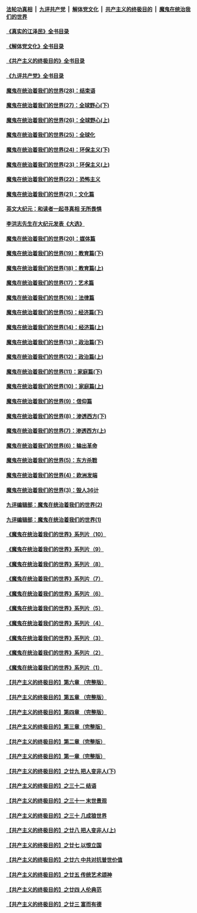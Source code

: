 ####  [法轮功真相](../../../../basic/blob/master/README.md?t=09171001) &nbsp;|&nbsp; [九评共产党](../../../../9ping.md/blob/master/README.md?t=09171001) &nbsp;|&nbsp; [解体党文化](../../../../jtdwh.md/blob/master/README.md?t=09171001)  &nbsp;|&nbsp; [共产主义的终极目的](../../../../gczydzjmd.md/blob/master/README.md?t=09171001) &nbsp;|&nbsp; [魔鬼在统治我们的世界](../../../../mgztzwmdsj.md/blob/master/README.md?t=09171001) 

#### [《真实的江泽民》全书目录](../pages/nsc422/n13721399.md?t=09171001) 

#### [《解体党文化》全书目录](../pages/nsc422/n13721157.md?t=09171001) 

#### [《共产主义的终极目的》全书目录](../pages/nsc422/n13721048.md?t=09171001) 

#### [《九评共产党》全书目录](../pages/nsc422/n13708085.md?t=09171001) 

#### [魔鬼在统治着我们的世界(28)：结束语](../pages/nsc422/n10936246.md?t=09171001) 

#### [魔鬼在统治着我们的世界(27)：全球野心(下)](../pages/nsc422/n10928319.md?t=09171001) 

#### [魔鬼在统治着我们的世界(26)：全球野心(上)](../pages/nsc422/n10900318.md?t=09171001) 

#### [魔鬼在统治着我们的世界(25)：全球化](../pages/nsc422/n10788205.md?t=09171001) 

#### [魔鬼在统治着我们的世界(24)：环保主义(下)](../pages/nsc422/n10695307.md?t=09171001) 

#### [魔鬼在统治着我们的世界(23)：环保主义(上)](../pages/nsc422/n10688613.md?t=09171001) 

#### [魔鬼在统治着我们的世界(22)：恐怖主义](../pages/nsc422/n10614727.md?t=09171001) 

#### [魔鬼在统治着我们的世界(21)：文化篇](../pages/nsc422/n10597706.md?t=09171001) 

#### [英文大纪元：和读者一起寻真相 无所畏惧](../pages/nsc422/n12542027.md?t=09171001) 

#### [李洪志先生在大纪元发表《大选》](../pages/nsc422/n12534746.md?t=09171001) 

#### [魔鬼在统治着我们的世界(20)：媒体篇](../pages/nsc422/n10586579.md?t=09171001) 

#### [魔鬼在统治着我们的世界(19)：教育篇(下)](../pages/nsc422/n10564808.md?t=09171001) 

#### [魔鬼在统治着我们的世界(18)：教育篇(上)](../pages/nsc422/n10526970.md?t=09171001) 

#### [魔鬼在统治着我们的世界(17)：艺术篇](../pages/nsc422/n10499093.md?t=09171001) 

#### [魔鬼在统治着我们的世界(16)：法律篇](../pages/nsc422/n10485969.md?t=09171001) 

#### [魔鬼在统治着我们的世界(15)：经济篇(下)](../pages/nsc422/n10469975.md?t=09171001) 

#### [魔鬼在统治着我们的世界(14)：经济篇(上)](../pages/nsc422/n10457370.md?t=09171001) 

#### [魔鬼在统治着我们的世界(13)：政治篇(下)](../pages/nsc422/n10448270.md?t=09171001) 

#### [魔鬼在统治着我们的世界(12)：政治篇(上)](../pages/nsc422/n10444576.md?t=09171001) 

#### [魔鬼在统治着我们的世界(11)：家庭篇(下)](../pages/nsc422/n10440961.md?t=09171001) 

#### [魔鬼在统治着我们的世界(10)：家庭篇(上)](../pages/nsc422/n10435448.md?t=09171001) 

#### [魔鬼在统治着我们的世界(9)：信仰篇](../pages/nsc422/n10432159.md?t=09171001) 

#### [魔鬼在统治着我们的世界(8)：渗透西方(下)](../pages/nsc422/n10429603.md?t=09171001) 

#### [魔鬼在统治着我们的世界(7)：渗透西方(上)](../pages/nsc422/n10426013.md?t=09171001) 

#### [魔鬼在统治着我们的世界(6)：输出革命](../pages/nsc422/n10421536.md?t=09171001) 

#### [魔鬼在统治着我们的世界(5)：东方杀戮](../pages/nsc422/n10417707.md?t=09171001) 

#### [魔鬼在统治着我们的世界(4)：欧洲发端](../pages/nsc422/n10414890.md?t=09171001) 

#### [魔鬼在统治着我们的世界(3)：毁人36计](../pages/nsc422/n10411583.md?t=09171001) 

#### [九评编辑部：魔鬼在统治着我们的世界(2)](../pages/nsc422/n10410036.md?t=09171001) 

#### [九评编辑部：魔鬼在统治着我们的世界(1)](../pages/nsc422/n10406825.md?t=09171001) 

#### [《魔鬼在统治着我们的世界》系列片（10）](../pages/nsc422/n12292670.md?t=09171001) 

#### [《魔鬼在统治着我们的世界》系列片（9）](../pages/nsc422/n12290859.md?t=09171001) 

#### [《魔鬼在统治着我们的世界》系列片（8）](../pages/nsc422/n12287445.md?t=09171001) 

#### [《魔鬼在统治着我们的世界》系列片（7）](../pages/nsc422/n12283425.md?t=09171001) 

#### [《魔鬼在统治着我们的世界》系列片（6）](../pages/nsc422/n12282314.md?t=09171001) 

#### [《魔鬼在统治着我们的世界》系列片（5）](../pages/nsc422/n12281419.md?t=09171001) 

#### [《魔鬼在统治着我们的世界》系列片（4）](../pages/nsc422/n12274024.md?t=09171001) 

#### [《魔鬼在统治着我们的世界》系列片（3）](../pages/nsc422/n12271322.md?t=09171001) 

#### [《魔鬼在统治着我们的世界》系列片（2）](../pages/nsc422/n12269049.md?t=09171001) 

#### [《魔鬼在统治着我们的世界》系列片（1）](../pages/nsc422/n12267575.md?t=09171001) 

#### [【共产主义的终极目的】第六章 （完整版）](../pages/nsc422/n11428913.md?t=09171001) 

#### [【共产主义的终极目的】第五章 （完整版）](../pages/nsc422/n11428912.md?t=09171001) 

#### [【共产主义的终极目的】第四章 （完整版）](../pages/nsc422/n11428907.md?t=09171001) 

#### [【共产主义的终极目的】第三章（完整版）](../pages/nsc422/n11428848.md?t=09171001) 

#### [【共产主义的终极目的】第二章（完整版）](../pages/nsc422/n11428831.md?t=09171001) 

#### [【共产主义的终极目的】第一章（完整版）](../pages/nsc422/n11417651.md?t=09171001) 

#### [【共产主义的终极目的】之廿九 把人变非人(下)](../pages/nsc422/n11344140.md?t=09171001) 

#### [【共产主义的终极目的】之三十二 结语](../pages/nsc422/n11360535.md?t=09171001) 

#### [【共产主义的终极目的】之三十一 末世景观](../pages/nsc422/n11351129.md?t=09171001) 

#### [【共产主义的终极目的】之三十 几成狼世界](../pages/nsc422/n11348280.md?t=09171001) 

#### [【共产主义的终极目的】之廿八 把人变非人(上)](../pages/nsc422/n11340492.md?t=09171001) 

#### [【共产主义的终极目的】之廿七 以恨立国](../pages/nsc422/n11336944.md?t=09171001) 

#### [【共产主义的终极目的】之廿六 中共对抗普世价值](../pages/nsc422/n11324785.md?t=09171001) 

#### [【共产主义的终极目的】之廿五 传统艺术颂神](../pages/nsc422/n11296396.md?t=09171001) 

#### [【共产主义的终极目的】之廿四 人伦典范](../pages/nsc422/n11296397.md?t=09171001) 

#### [【共产主义的终极目的】之廿三 富而有德](../pages/nsc422/n11283598.md?t=09171001) 

